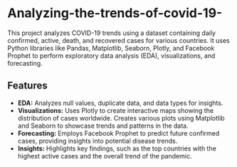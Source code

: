 # Analyzing-the-trends-of-covid-19-

This project analyzes COVID-19 trends using a dataset containing daily confirmed, active, death, and recovered cases for various countries. It uses Python libraries like Pandas, Matplotlib, Seaborn, Plotly, and Facebook Prophet to perform exploratory data analysis (EDA), visualizations, and forecasting.

## Features

* **EDA:** Analyzes null values, duplicate data, and data types for insights.
* **Visualizations:** Uses Plotly to create interactive maps showing the distribution of cases worldwide. Creates various plots using Matplotlib and Seaborn to showcase trends and patterns in the data.
* **Forecasting:** Employs Facebook Prophet to predict future confirmed cases, providing insights into potential disease trends.
* **Insights:** Highlights key findings, such as the top countries with the highest active cases and the overall trend of the pandemic.
